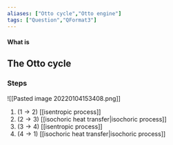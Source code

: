 ```yaml
---
aliases: ["Otto cycle","Otto engine"]
tags: ["Question","QFormat3"]
---
```


#### What is
## The Otto cycle
### Steps
![[Pasted image 20220104153408.png]]

1) ($1 \to 2$) [[isentropic process]]
2) ($2 \to 3$) [[isochoric heat transfer|isochoric process]]
3) ($3 \to 4$) [[isentropic process]]
4) ($4 \to 1$) [[isochoric heat transfer|isochoric process]]